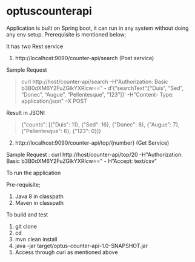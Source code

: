 # optuscounterapi

Application is built on Spring boot, it can run in any system without doing any env setup. Prerequisite is mentioned below;

It has two Rest service

1. http://localhost:9090/counter-api/search (Post service)

Sample Request
> curl http://host/counter-api/search -H"Authorization: Basic b3B0dXM6Y2FuZGlkYXRlcw==" -
d’{“searchText”:[“Duis”, “Sed”, “Donec”, “Augue”, “Pellentesque”, “123”]}’ -H"Content-
Type: application/json" –X POST

Result in JSON:
> {"counts": [{"Duis": 11}, {"Sed": 16}, {"Donec": 8}, {"Augue": 7}, {"Pellentesque": 6},
{"123": 0}]}

2. http://localhost:9090/counter-api/top/{number} (Get Service)

Sample Request : 
curl http://host/counter-api/top/20 -H"Authorization: Basic b3B0dXM6Y2FuZGlkYXRlcw==" -
H”Accept: text/csv”


To run the application

Pre-requisite;
1. Java 8 in classpath
2. Maven in classpath

To build and test
1. git clone <current repository>
2. cd <to cloned repository directory>
3. mvn clean install
4. java -jar target/optus-counter-api-1.0-SNAPSHOT.jar
5. Access through curl as mentioned above
